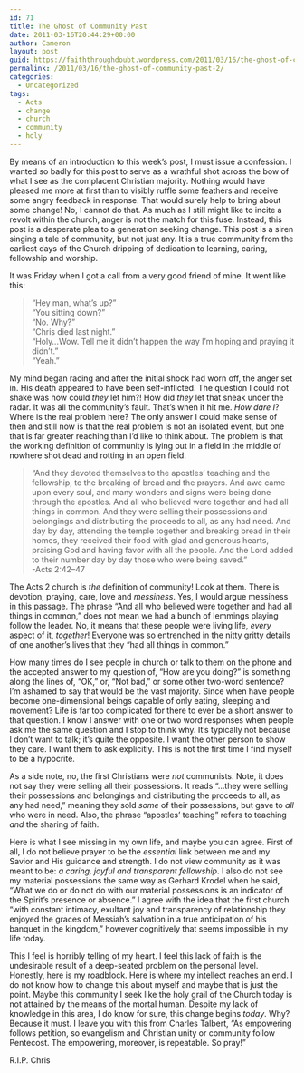 ```yaml
---
id: 71
title: The Ghost of Community Past
date: 2011-03-16T20:44:29+00:00
author: Cameron
layout: post
guid: https://faiththroughdoubt.wordpress.com/2011/03/16/the-ghost-of-community-past/
permalink: /2011/03/16/the-ghost-of-community-past-2/
categories:
  - Uncategorized
tags:
  - Acts
  - change
  - church
  - community
  - holy
---
```

By means of an introduction to this week’s post, I must issue a confession. I wanted so badly for this post to serve as a wrathful shot across the bow of what I see as the complacent Christian majority. Nothing would have pleased me more at first than to visibly ruffle some feathers and receive some angry feedback in response. That would surely help to bring about some change! No, I cannot do that. As much as I still might like to incite a revolt within the church, anger is not the match for this fuse. Instead, this post is a desperate plea to a generation seeking change. This post is a siren singing a tale of community, but not just any. It is a true community from the earliest days of the Church dripping of dedication to learning, caring, fellowship and worship.

It was Friday when I got a call from a very good friend of mine. It went like this:

> “Hey man, what’s up?”  
> “You sitting down?”  
> “No. Why?”  
> “Chris died last night.”  
> “Holy…Wow. Tell me it didn’t happen the way I’m hoping and praying it didn’t.”  
> “Yeah.”

My mind began racing and after the initial shock had worn off, the anger set in. His death appeared to have been self-inflicted. The question I could not shake was how could _they_ let him?! How did _they_ let that sneak under the radar. It was all the community’s fault. That’s when it hit me. _How dare I_? Where is the real problem here? The only answer I could make sense of then and still now is that the real problem is not an isolated event, but one that is far greater reaching than I’d like to think about. The problem is that the working definition of community is lying out in a field in the middle of nowhere shot dead and rotting in an open field.

> “And they devoted themselves to the apostles’ teaching and the fellowship, to the breaking of bread and the prayers. And awe came upon every soul, and many wonders and signs were being done through the apostles. And all who believed were together and had all things in common. And they were selling their possessions and belongings and distributing the proceeds to all, as any had need. And day by day, attending the temple together and breaking bread in their homes, they received their food with glad and generous hearts, praising God and having favor with all the people. And the Lord added to their number day by day those who were being saved.”   
> -Acts 2:42–47

The Acts 2 church is _the_ definition of community! Look at them. There is devotion, praying, care, love and _messiness_. Yes, I would argue messiness in this passage. The phrase “And all who believed were together and had all things in common,” does not mean we had a bunch of lemmings playing follow the leader. No, it means that these people were living life, _every_ aspect of it, _together_! Everyone was so entrenched in the nitty gritty details of one another’s lives that they “had all things in common.”

How many times do I see people in church or talk to them on the phone and the accepted answer to my question of, “How are you doing?” is something along the lines of, “OK,” or, “Not bad,” or some other two-word sentence? I’m ashamed to say that would be the vast majority. Since when have people become one-dimensional beings capable of only eating, sleeping and movement? Life is far too complicated for there to ever be a short answer to that question. I know I answer with one or two word responses when people ask me the same question and I stop to think why. It’s typically not because I don’t want to talk; it’s quite the opposite. I want the other person to show they care. I want them to ask explicitly. This is not the first time I find myself to be a hypocrite.

As a side note, no, the first Christians were _not_ communists. Note, it does not say they were selling all their possessions. It reads “…they were selling their possessions and belongings and distributing the proceeds to all, as any had need,” meaning they sold _some_ of their possessions, but gave to _all_ who were in need. Also, the phrase “apostles’ teaching” refers to teaching _and_ the sharing of faith.

Here is what I see missing in my own life, and maybe you can agree. First of all, I do not believe prayer to be the _essential_ link between me and my Savior and His guidance and strength. I do not view community as it was meant to be: _a caring, joyful and transparent fellowship_. I also do not see my material possessions the same way as Gerhard Krodel when he said, “What we do or do not do with our material possessions is an indicator of the Spirit’s presence or absence.” I agree with the idea that the first church “with constant intimacy, exultant joy and transparency of relationship they enjoyed the graces of Messiah’s salvation in a true anticipation of his banquet in the kingdom,” however cognitively that seems impossible in my life today.

This I feel is horribly telling of my heart. I feel this lack of faith is the undesirable result of a deep-seated problem on the personal level. Honestly, here is my roadblock. Here is where my intellect reaches an end. I do not know how to change this about myself and maybe that is just the point. Maybe this community I seek like the holy grail of the Church today is not attained by the means of the mortal human. Despite my lack of knowledge in this area, I do know for sure, this change begins _today_. Why? Because it must. I leave you with this from Charles Talbert, “As empowering follows petition, so evangelism and Christian unity or community follow Pentecost. The empowering, moreover, is repeatable. So pray!”

R.I.P. Chris